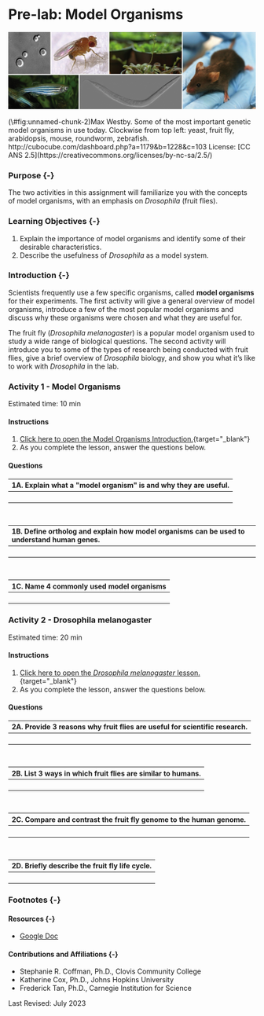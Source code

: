 # Pre-lab: Model Organisms



<div class="figure">
<img src="assets/model_org_intro/model_organism_collage.jpeg" alt="Collage of pictures of several different model organisms"  />
<p class="caption">(\#fig:unnamed-chunk-2)Max Westby. Some of the most important genetic model organisms in use today. Clockwise from top left: yeast, fruit fly, arabidopsis, mouse, roundworm, zebrafish. http://cubocube.com/dashboard.php?a=1179&b=1228&c=103 License: [CC ANS 2.5](https://creativecommons.org/licenses/by-nc-sa/2.5/)</p>
</div>

### Purpose {-}

The two activities in this assignment will familiarize you with the concepts of model organisms, with an emphasis on *Drosophila* (fruit flies).

### Learning Objectives {-}

1. Explain the importance of model organisms and identify some of their desirable characteristics. 
1. Describe the usefulness of *Drosophila* as a model system.

### Introduction {-}

Scientists frequently use a few specific organisms, called **model organisms** for their experiments. The first activity will give a general overview of model organisms, introduce a few of the most popular model organisms and discuss why these organisms were chosen and what they are useful for.

The fruit fly (*Drosophila melanogaster*) is a popular model organism used to study a wide range of biological questions. The second activity will introduce you to some of the types of research being conducted with fruit flies, give a brief overview of *Drosophila* biology, and show you what it’s like to work with *Drosophila* in the lab.

### Activity 1 - Model Organisms

Estimated time: 10 min

#### Instructions

1. [Click here to open the Model Organisms Introduction.](https://www.c-moor.org/module-model-org-db/model-org-intro.html){target="_blank"}
1. As you complete the lesson, answer the questions below.

#### Questions

| 1A. Explain what a "model organism" is and why they are useful. |
|:-|
| <br> |

<br>

| 1B. Define ortholog and explain how model organisms can be used to understand human genes.
|:-|
| <br> |

<br>

| 1C. Name 4 commonly used model organisms |
|:-|
| <br> |

### Activity 2 - Drosophila melanogaster

Estimated time: 20 min

#### Instructions

1. [Click here to open the *Drosophila melanogaster* lesson.](https://www.c-moor.org/module-model-org-db/model-org-drosophila.html){target="_blank"}
1. As you complete the lesson, answer the questions below.

#### Questions

| 2A. Provide 3 reasons why fruit flies are useful for scientific research. |
|:-|
| <br> |

<br>

| 2B. List 3 ways in which fruit flies are similar to humans. |
|:-|
| <br> |

<br>

| 2C. Compare and contrast the fruit fly genome to the human genome. |
|:-|
| <br> |

<br>

| 2D. Briefly describe the fruit fly life cycle. |
|:-|
| <br> |

### Footnotes {-}

#### Resources {-}

- [Google Doc](https://docs.google.com/document/d/1vFhm2XLMO9vjMDNT6CxZJ4VJuinw0BEo)

#### Contributions and Affiliations {-}

- Stephanie R. Coffman, Ph.D., Clovis Community College
- Katherine Cox, Ph.D., Johns Hopkins University
- Frederick Tan, Ph.D., Carnegie Institution for Science

Last Revised: July 2023
